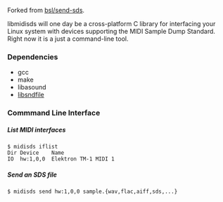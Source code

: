 Forked from [bsl/send-sds][1].

libmidisds will one day be a cross-platform C library
for interfacing your Linux system with
devices supporting the MIDI Sample Dump Standard.
Right now it is a just a command-line tool.

### Dependencies
* gcc
* make
* libasound
* [libsndfile][2]

### Commmand Line Interface
##### List MIDI interfaces
    $ midisds iflist
    Dir Device    Name
    IO  hw:1,0,0  Elektron TM-1 MIDI 1
##### Send an SDS file
    $ midisds send hw:1,0,0 sample.{wav,flac,aiff,sds,...}

[1]: http://github.com/bsl/send-sds/
[2]: http://www.mega-nerd.com/libsndfile/
